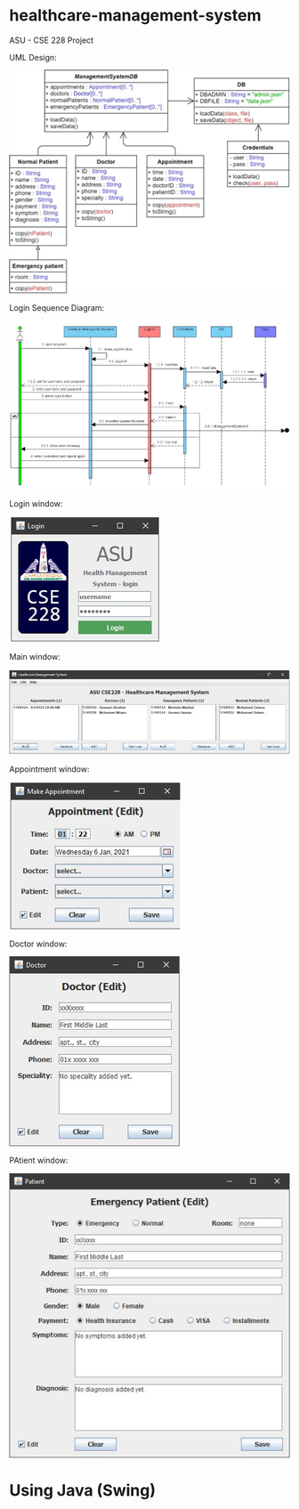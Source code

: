 # healthcare-management-system
ASU - CSE 228 Project

UML Design:

![datei](documentation/uml.jpg)


Login Sequence Diagram:

![datei](documentation/login-seq.jpg)


Login window:

![datei](documentation/login.jpg)


Main window:

![datei](documentation/main.jpg)


Appointment window:

![datei](documentation/appointment.jpg)


Doctor window:

![datei](documentation/doctor.jpg)


PAtient window:

![datei](documentation/patient.jpg)


# Using Java (Swing)
